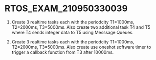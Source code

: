 # RTOS_EXAM_210950330039

1. Create 3 realtime tasks each with the periodcity T1=1000ms, T2=2000ms, T3=5000ms. Also create two additional task T4 and T5 where T4 sends integer data to T5 using Messsage Queues.



2. Create 3 realtime tasks each with the periodcity T1=1000ms, T2=2000ms, T3=5000ms. Also create use oneshot software timer to trigger a callback function from T3 after 10000ms.
